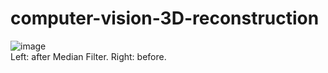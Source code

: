 # computer-vision-3D-reconstruction

![image](https://raw.githubusercontent.com/frank83413/computer-vision-hw-3D-reconstruction/master/result.PNG)  
Left: after Median Filter. Right: before.
